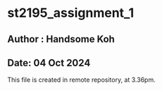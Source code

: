 # st2195_assignment_1

## Author : Handsome Koh
## Date: 04 Oct 2024

This file is created in remote repository, at 3.36pm.
